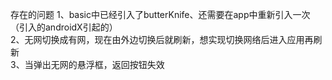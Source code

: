 存在的问题
1、basic中已经引入了butterKnife、还需要在app中重新引入一次（引入的androidX引起的）  
2、无网切换成有网，现在由外边切换后就刷新，想实现切换网络后进入应用再刷新  
3、当弹出无网的悬浮框，返回按钮失效  
